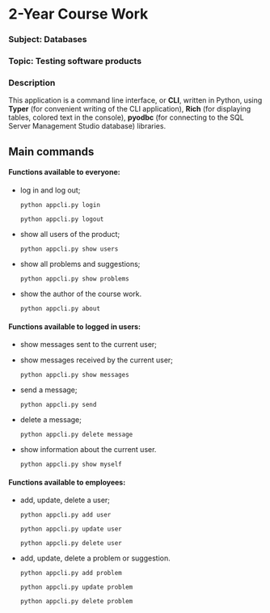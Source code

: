 # 2-Year Course Work
### Subject: Databases
### Topic: Testing software products
### Description
This application is a command line interface, or **CLI**, written in Python, using **Typer** (for convenient writing of the CLI application), **Rich** (for displaying tables, colored text in the console), **pyodbc** (for connecting to the SQL Server Management Studio database) libraries.
## Main commands
#### Functions available to everyone:
- log in and log out;

  ``python appcli.py login``

  ``python appcli.py logout``

- show all users of the product;

  ``python appcli.py show users``

- show all problems and suggestions;

  ``python appcli.py show problems``

- show the author of the course work.

  ``python appcli.py about``

#### Functions available to logged in users:
- show messages sent to the current user;
- show messages received by the current user;

  ``python appcli.py show messages``

- send a message;

  ``python appcli.py send``
  
- delete a message;

  ``python appcli.py delete message``

- show information about the current user.

  ``python appcli.py show myself``
  
#### Functions available to employees:
- add, update, delete a user;

  ``python appcli.py add user``
  
  ``python appcli.py update user``
  
  ``python appcli.py delete user``
  
- add, update, delete a problem or suggestion.

  ``python appcli.py add problem``
  
  ``python appcli.py update problem``
  
  ``python appcli.py delete problem``
  
